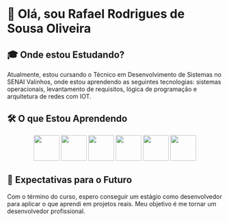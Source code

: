# 🚀 Olá, sou Rafael Rodrigues de Sousa Oliveira
## 🎓 Onde estou Estudando?
Atualmente, estou cursando o Técnico em Desenvolvimento de Sistemas no SENAI Valinhos, onde estou aprendendo as seguintes tecnologias: sistemas operacionais, levantamento de requisitos, lógica de programação e arquitetura de redes com IOT.
## 🛠️ O que Estou Aprendendo



<div align="center">
  <img src="https://cdn.jsdelivr.net/gh/devicons/devicon/icons/javascript/javascript-original.svg" width="60" />
  <img src="https://cdn.jsdelivr.net/gh/devicons/devicon/icons/html5/html5-original.svg" width="60" />
  <img src="https://cdn.jsdelivr.net/gh/devicons/devicon/icons/css3/css3-original.svg" width="60" />
  <img src="https://cdn.jsdelivr.net/gh/devicons/devicon/icons/nodejs/nodejs-original.svg" width="60" />
  <img src="https://cdn.jsdelivr.net/gh/devicons/devicon/icons/react/react-original.svg" width="60" />
  <img src="https://cdn.jsdelivr.net/gh/devicons/devicon/icons/postgresql/postgresql-original.svg" width="60" />
</div>

## 🎯 Expectativas para o Futuro
Com o término do curso, espero conseguir um estágio como desenvolvedor para aplicar o que aprendi em projetos reais. Meu objetivo é me tornar um desenvolvedor profissional.
